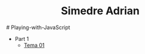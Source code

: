 <p align="center">
  <!-- <img align="center" height=30px src='https://i.imgur.com/sXGX7wA.png'> -->
  <h1 align="center">Simedre Adrian</h1>
</p>
# Playing-with-JavaScript

- Part 1
    - [Tema 01](https://Simedre.github.io/Playing-with-JavaScript/part1/index.html)
